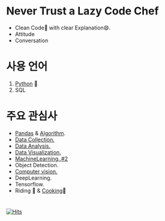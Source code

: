 # Never Trust a Lazy Code Chef
* Clean Code🤔 with clear Explanation😄.
* Attitude
* Conversation

# 사용 언어
1. [Python](https://github.com/SeWonKwon/Python_from_scratch) 🐍
2. SQL

# 주요 관심사
* [Pandas](https://github.com/SeWonKwon/Pandas-Numpy) & [Algorithm](https://github.com/SeWonKwon/Python_from_scratch/tree/main/Python_Algorithm).
* [Data Collection.](https://github.com/SeWonKwon/Data_Collection)
* [Data Analysis.](https://github.com/SeWonKwon/Data_Analysis)
* [Data Visualization.](https://github.com/SeWonKwon/Data_Visualization)
* [MachineLearning.](https://github.com/SeWonKwon/Machine_Learning),[#2](https://github.com/SeWonKwon/ML_training)
* Object Detection.
* [Computer vision.](https://github.com/SeWonKwon/OpenCV)
* DeepLearning.
* Tensorflow.
* Riding 🚴 & [Cooking](https://chef-sewon.github.io)🔪 

#  
[![Hits](https://hits.seeyoufarm.com/api/count/incr/badge.svg?url=https%3A%2F%2Fgithub.com%2FSeWonKwon&count_bg=%2379C83D&title_bg=%23555555&icon=&icon_color=%23E7E7E7&title=hello&edge_flat=true)](https://hits.seeyoufarm.com) 


<!--
**SeWonKwon/SeWonKwon** is a ✨ _special_ ✨ repository because its `README.md` (this file) appears on your GitHub profile.

Here are some ideas to get you started:

- 🔭 I’m currently working on ...
- 🌱 I’m currently learning ...
- 👯 I’m looking to collaborate on ...
- 🤔 I’m looking for help with ...
- 💬 Ask me about ...
- 📫 How to reach me: ...
- 😄 Pronouns: ...
- ⚡ Fun fact: ...
-->
